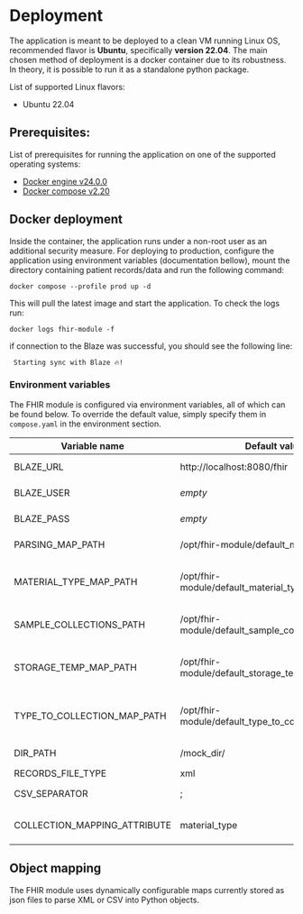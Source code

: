 # Deployment

The application is meant to be deployed to a clean VM running Linux OS,
recommended flavor is **Ubuntu**, specifically **version 22.04**.
The main chosen method of deployment is a docker container due to its robustness. In theory, it is possible to run
it as a standalone python package.

List of supported Linux flavors:

- Ubuntu 22.04

## Prerequisites:

List of prerequisites for running the application on one of the supported operating systems:

- [Docker engine v24.0.0](https://docs.docker.com/engine/release-notes/24.0/#2400)
- [Docker compose v2.20](https://docs.docker.com/compose/release-notes/#2200)

## Docker deployment

Inside the container, the application runs under a non-root user as an additional security measure.
For deploying to production,
configure the application using environment variables (documentation bellow),
mount the directory containing patient records/data and run the following command:

```shell
docker compose --profile prod up -d
```

This will pull the latest image and start the application. To check the logs run:

```shell
docker logs fhir-module -f
```

if connection to the Blaze was successful, you should see the following line:

` Starting sync with Blaze 🔥!`
### Environment variables

The FHIR module is configured via environment variables, all of which can be found below. To override the default value,
simply specify them in `compose.yaml` in the environment section.

| Variable name                | Default value                                        | Description                                                                                                                                                                 |
|------------------------------|------------------------------------------------------|-----------------------------------------------------------------------------------------------------------------------------------------------------------------------------|
| BLAZE_URL                    | http://localhost:8080/fhir                           | Base url of the FHIR server for sync. No trailing slash.                                                                                                                    |
| BLAZE_USER                   | _empty_                                              | Basic auth username for accessing the blaze store via HTTP.                                                                                                                 |
| BLAZE_PASS                   | _empty_                                              | Basic auth password for accessing the blaze store via HTTP.                                                                                                                 |
| PARSING_MAP_PATH             | /opt/fhir-module/default_map.json                    | Path to a JSON file containing object parsing mappings. Example [here](../util/default_map.json).                                                                           |
| MATERIAL_TYPE_MAP_PATH       | /opt/fhir-module/default_material_type_map.json      | Path to a JSON file containing mappings between organizational and FHIR material types. Example [here](../util/default_material_type_map.json).                             |
| SAMPLE_COLLECTIONS_PATH      | /opt/fhir-module/default_sample_collection.json      | Path to a JSON file containing information about Sample collections. Example [here](../util/default_sample_collection.json).                                                |
| STORAGE_TEMP_MAP_PATH        | /opt/fhir-module/default_storage_temp_map.json       | Path to a JSON file containing mapping between organizational and FHIR storage temperature. Example [here](../default_storage_temp_map.json).                               |
| TYPE_TO_COLLECTION_MAP_PATH  | /opt/fhir-module/default_type_to_collection_map.json | Path to a JSON file containig mapping of attribute (as specified by COLLECTION_MAPPING_ATTRIBUTE) to a collection.  Example [here](../default_type_to_collection_map.json). |
 | DIR_PATH                     | /mock_dir/                                           | Path to a folder containing file(s) with records.                                                                                                                           |
 | RECORDS_FILE_TYPE            | xml                                                  | Type of files containing the records.                                                                                                                                       |
 | CSV_SEPARATOR                | ;                                                    | Separator used inside csv file, if the records are in a csv format.                                                                                                         |
| COLLECTION_MAPPING_ATTRIBUTE | material_type                                        | Attribute by which the samples are mapped to a corresponding Collection                                                                                                     |
## Object mapping

The FHIR module uses dynamically configurable maps currently stored as json files
to parse XML or CSV into Python objects. 